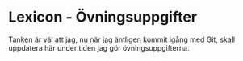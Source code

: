 # Lexicon - Övningsuppgifter

Tanken är väl att jag, nu när jag äntligen kommit igång med Git, skall uppdatera här under tiden jag gör övningsuppgifterna.
